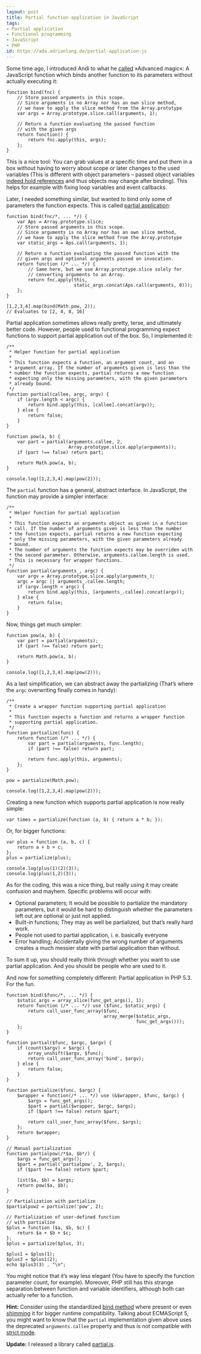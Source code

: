 ```yaml
---
layout: post
title: Partial function application in JavaScript
tags:
- Partial application
- Functional programming
- JavaScript
- PHP
id: https://ada.adrianlang.de/partial-application-js
---
```


Some time ago, I introduced Andi to what he [called](http://www.cosmocode.de/en/blog/gohr/2009-10/15-javascript-fixing-the-closure-scope-in-loops) »Advanced magic«:
A JavaScript function which binds another function to its parameters without actually executing it:

```
function bind(fnc) {
    // Store passed arguments in this scope.
    // Since arguments is no Array nor has an own slice method,
    // we have to apply the slice method from the Array.prototype
    var args = Array.prototype.slice.call(arguments, 1);

    // Return a function evaluating the passed function
    // with the given args
    return function() {
        return fnc.apply(this, args);
    };
}
```

This is a nice tool: You can grab values at a specific time and put them in a box without having to worry about scope or later changes to the used variables (This is different with object parameters – passed object variables [indeed hold references](http://stackoverflow.com/questions/518000) and thus objects may change after binding). This helps for example with fixing loop variables and event callbacks.

Later, I needed something similar, but wanted to bind only some of parameters the function expects. This is called [partial application](http://en.wikipedia.org/wiki/Partial_application):

```
function bind(fnc/*, ... */) {
    var Aps = Array.prototype.slice;
    // Store passed arguments in this scope.
    // Since arguments is no Array nor has an own slice method,
    // we have to apply the slice method from the Array.prototype
    var static_args = Aps.call(arguments, 1);

    // Return a function evaluating the passed function with the
    // given args and optional arguments passed on invocation.
    return function (/* ... */) {
        // Same here, but we use Array.prototype.slice solely for
        // converting arguments to an Array.
        return fnc.apply(this,
                         static_args.concat(Aps.call(arguments, 0)));
    };
}

[1,2,3,4].map(bind(Math.pow, 2));
// Evaluates to [2, 4, 8, 16]
```

Partial application sometimes allows really pretty, terse, and ultimately better code. However, people used to functional programming expect functions to support partial application out of the box. So, I implemented it:

```
/**
 * Helper function for partial application
 *
 * This function expects a function, an argument count, and an
 * argument array. If the number of arguments given is less than the
 * number the function expects, partial returns a new function
 * expecting only the missing parameters, with the given parameters
 * already bound.
 */
function partial(callee, argc, argv) {
    if (argv.length < argc) {
        return bind.apply(this, [callee].concat(argv));
    } else {
        return false;
    }
}

function pow(a, b) {
    var part = partial(arguments.callee, 2,
                       Array.prototype.slice.apply(arguments));
    if (part !== false) return part;

    return Math.pow(a, b);
}

console.log([1,2,3,4].map(pow(2)));
```

The `partial` function has a general, abstract interface. In JavaScript, the function may provide a simpler interface:

```
/**
 * Helper function for partial application
 *
 * This function expects an arguments object as given in a function
 * call. If the number of arguments given is less than the number
 * the function expects, partial returns a new function expecting
 * only the missing parameters, with the given parameters already
 * bound.
 * The number of arguments the function expects may be overriden with
 * the second parameter. Otherwise, arguments.callee.length is used.
 * This is necessary for wrapper functions.
 */
function partial(arguments_, argc) {
    var argv = Array.prototype.slice.apply(arguments_);
    argc = argc || arguments_.callee.length;
    if (argv.length < argc) {
        return bind.apply(this, [arguments_.callee].concat(argv));
    } else {
        return false;
    }
}
```

Now, things get much simpler:

```
function pow(a, b) {
    var part = partial(arguments);
    if (part !== false) return part;

    return Math.pow(a, b);
}

console.log([1,2,3,4].map(pow(2)));
```

As a last simplification, we can abstract away the partializing (That’s where the `argc` overwriting finally comes in handy):

```
/**
 * Create a wrapper function supporting partial application
 *
 * This function expects a function and returns a wrapper function
 * supporting partial application.
 */
function partialize(func) {
    return function (/* ... */) {
        var part = partial(arguments, func.length);
        if (part !== false) return part;

        return func.apply(this, arguments);
    };
}

pow = partialize(Math.pow);

console.log([1,2,3,4].map(pow(2)));
```

Creating a new function which supports partial application is now really simple:

```
var times = partialize(function (a, b) { return a * b; });
```

Or, for bigger functions:

```
var plus = function (a, b, c) {
    return a + b + c;
};
plus = partialize(plus);

console.log(plus(1)(2)(3));
console.log(plus(1,2)(3));
```

As for the coding, this was a nice thing, but really using it may create confusion and mayhem. Specific problems will occur with:

  * Optional parameters; It would be possible to partialize the mandatory parameters, but it would be hard to distinguish whether the parameters left out are optional or just not applied.
  * Built-in functions; They may as well be partialized, but that’s really hard work.
  * People not used to partial application, i. e. basically everyone
  * Error handling; Accidentally giving the wrong number of arguments creates a much messier state with partial application than without.

To sum it up, you should really think through whether you want to use partial application. And you should be people who are used to it.

And now for something completely different: Partial application in PHP 5.3. For the fun.

```
function bind($func/*, ... */) {
    $static_args = array_slice(func_get_args(), 1);
    return function (/* ... */) use ($func, $static_args) {
        return call_user_func_array($func,
                                    array_merge($static_args,
                                                func_get_args()));
    };
}

function partial($func, $argc, $argv) {
    if (count($argv) < $argc) {
        array_unshift($argv, $func);
        return call_user_func_array('bind', $argv);
    } else {
        return false;
    }
}

function partialize($func, $argc) {
    $wrapper = function(/* ... */) use (&$wrapper, $func, $argc) {
        $args = func_get_args();
        $part = partial($wrapper, $argc, $args);
        if ($part !== false) return $part;

        return call_user_func_array($func, $args);
    };
    return $wrapper;
}

// Manual partialization
function partialpow(/*$a, $b*/) {
    $args = func_get_args();
    $part = partial('partialpow', 2, $args);
    if ($part !== false) return $part;

    list($a, $b) = $args;
    return pow($a, $b);
}

// Partialization with partialize
$partialpow2 = partialize('pow', 2);

// Partialization of user-defined function
// with partialize
$plus = function ($a, $b, $c) {
    return $a + $b + $c;
};
$plus = partialize($plus, 3);

$plus1 = $plus(1);
$plus3 = $plus1(2);
echo $plus3(3) . "\n";
```

You might notice that it’s way less elegant (You have to specify the function parameter count, for example). Moreover, PHP still has this strange separation between function and variable identifiers, although both can actually refer to a function.

**Hint:** Consider using the standardized [bind method](https://developer.mozilla.org/en/JavaScript/Reference/Global_Objects/Function/bind) where present or even [shimming](http://perfectionkills.com/extending-built-in-native-objects-evil-or-not/) it for bigger runtime compatibility. Talking about ECMAScript 5, you might want to  know that the `partial` implementation given above uses the deprecated `arguments.callee` property and thus is not compatible with [strict mode](http://ejohn.org/blog/ecmascript-5-strict-mode-json-and-more/).

**Update:** I released a library called [partial.js](https://github.com/adrianlang/partial-js).
